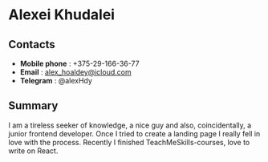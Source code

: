 # Alexei Khudalei

## Contacts

- **Mobile phone** : +375-29-166-36-77
- **Email** : alex_hoaldey@icloud.com
- **Telegram** : @alexHdy

## Summary

I am a tireless seeker of knowledge, a nice guy and also, coincidentally, a junior frontend developer.
Once I tried to create a landing page I really fell in love with the process. Recently I finished TeachMeSkills-courses, love to write on React.
